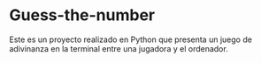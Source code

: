 # Guess-the-number
Este es un proyecto realizado en Python que presenta un juego de adivinanza en la terminal entre una jugadora y el ordenador.
